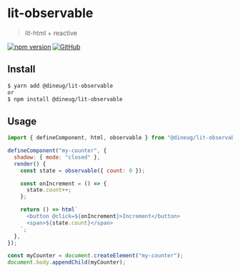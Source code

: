 # lit-observable

> lit-html + reactive

[![npm version](https://img.shields.io/npm/v/@dineug/lit-observable.svg?style=flat-square&color=blue)](https://www.npmjs.com/package/@dineug/lit-observable) [![GitHub](https://img.shields.io/github/license/dineug/lit-observable?style=flat-square&color=blue)](https://github.com/dineug/lit-observable/blob/main/LICENSE)

## Install

```bash
$ yarn add @dineug/lit-observable
or
$ npm install @dineug/lit-observable
```

## Usage

```javascript
import { defineComponent, html, observable } from "@dineug/lit-observable";

defineComponent("my-counter", {
  shadow: { mode: "closed" },
  render() {
    const state = observable({ count: 0 });

    const onIncrement = () => {
      state.count++;
    };

    return () => html`
      <button @click=${onIncrement}>Increment</button>
      <span>${state.count}</span>
    `;
  },
});

const myCounter = document.createElement("my-counter");
document.body.appendChild(myCounter);
```
